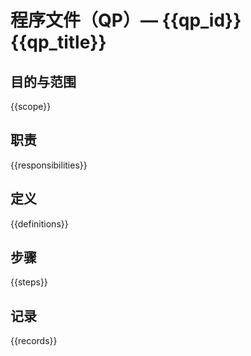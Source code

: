 # 程序文件（QP）— {{qp_id}} {{qp_title}}

## 目的与范围

{{scope}}

## 职责

{{responsibilities}}

## 定义

{{definitions}}

## 步骤

{{steps}}

## 记录

{{records}}
